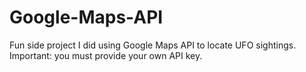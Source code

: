 # Google-Maps-API
Fun side project I did using Google Maps API to locate UFO sightings. Important: you must provide your own API key.
